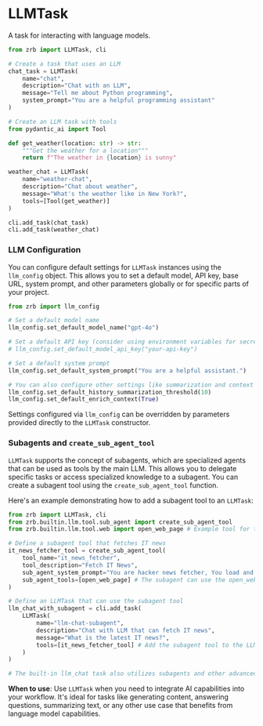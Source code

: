 # LLMTask

A task for interacting with language models.

```python
from zrb import LLMTask, cli

# Create a task that uses an LLM
chat_task = LLMTask(
    name="chat",
    description="Chat with an LLM",
    message="Tell me about Python programming",
    system_prompt="You are a helpful programming assistant"
)

# Create an LLM task with tools
from pydantic_ai import Tool

def get_weather(location: str) -> str:
    """Get the weather for a location"""
    return f"The weather in {location} is sunny"

weather_chat = LLMTask(
    name="weather-chat",
    description="Chat about weather",
    message="What's the weather like in New York?",
    tools=[Tool(get_weather)]
)

cli.add_task(chat_task)
cli.add_task(weather_chat)
```

### LLM Configuration

You can configure default settings for `LLMTask` instances using the `llm_config` object. This allows you to set a default model, API key, base URL, system prompt, and other parameters globally or for specific parts of your project.

```python
from zrb import llm_config

# Set a default model name
llm_config.set_default_model_name("gpt-4o")

# Set a default API key (consider using environment variables for secrets)
# llm_config.set_default_model_api_key("your-api-key")

# Set a default system prompt
llm_config.set_default_system_prompt("You are a helpful assistant.")

# You can also configure other settings like summarization and context enrichment thresholds
llm_config.set_default_history_summarization_threshold(10)
llm_config.set_default_enrich_context(True)
```

Settings configured via `llm_config` can be overridden by parameters provided directly to the `LLMTask` constructor.

### Subagents and `create_sub_agent_tool`

`LLMTask` supports the concept of subagents, which are specialized agents that can be used as tools by the main LLM. This allows you to delegate specific tasks or access specialized knowledge to a subagent. You can create a subagent tool using the `create_sub_agent_tool` function.

Here's an example demonstrating how to add a subagent tool to an `LLMTask`:

```python
from zrb import LLMTask, cli
from zrb.builtin.llm.tool.sub_agent import create_sub_agent_tool
from zrb.builtin.llm.tool.web import open_web_page # Example tool for the subagent

# Define a subagent tool that fetches IT news
it_news_fetcher_tool = create_sub_agent_tool(
    tool_name="it_news_fetcher",
    tool_description="Fetch IT News",
    sub_agent_system_prompt="You are hacker news fetcher, You load and curate news from http://news.ycombinator.com, you start your response with REPORTING word",
    sub_agent_tools=[open_web_page] # The subagent can use the open_web_page tool
)

# Define an LLMTask that can use the subagent tool
llm_chat_with_subagent = cli.add_task(
    LLMTask(
        name="llm-chat-subagent",
        description="Chat with LLM that can fetch IT news",
        message="What is the latest IT news?",
        tools=[it_news_fetcher_tool] # Add the subagent tool to the LLMTask
    )
)

# The built-in llm_chat task also utilizes subagents and other advanced features.
```

**When to use**: Use `LLMTask` when you need to integrate AI capabilities into your workflow. It's ideal for tasks like generating content, answering questions, summarizing text, or any other use case that benefits from language model capabilities.